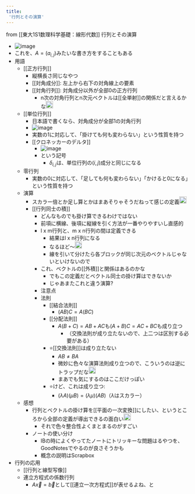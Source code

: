 ```yaml
---
title:
 '行列とその演算'
---
```


from [[東大1S1数理科学基礎：線形代数]]
行列とその演算
- ![image](https://gyazo.com/83112756fe0c35dfefb1b08ee4b132b5/thumb/1000)
- これを、$A=(a_{i,j})$みたいな書き方をすることもある
- 用語
    - [[正方行列]]
        - 縦横長さ同じなやつ
        - [[対角成分]]: 左上から右下の対角線上の要素
        - [[対角行列]]: 対角成分以外が全部0の正方行列
            - n次の対角行列とn次元ベクトルは[[全単射]]の関係だと言えるかな<img src='https://scrapbox.io/api/pages/blu3mo-public/blu3mo/icon' alt='blu3mo.icon' height="19.5"/>
    - [[単位行列]]
        - 日本語で書くなら、対角成分が全部1の対角行列
        - ![image](https://gyazo.com/bf6e058ce30fa28cf74f6bf0a8495f3f/thumb/1000)
        - 実数の1に対応して、「掛けても何も変わらない」という性質を持つ
        - [[クロネッカーのデルタ]]
            - ![image](https://gyazo.com/fb8b6f53798b26b8524a8e12cdcbbf16/thumb/1000)
            - という記号
                - $\delta_{i,j}$は、単位行列の$(i,j)$成分と同じになる
    - 零行列
        - 実数の0に対応して、「足しても何も変わらない」「かけると0になる」という性質を持つ
    - 演算
        - スカラー倍とか足し算とかはまあそりゃそうだねって感じの定義<img src='https://scrapbox.io/api/pages/blu3mo-public/blu3mo/icon' alt='blu3mo.icon' height="19.5"/>
        - [[行列同士の積]]
            - どんなものでも掛け算できるわけではない
            - 前項に横線、後項に縦線を引く方法が一番やりやすいし直感的
            - l x m行列と、m x n行列の間は定義できる
                - 結果はl x n行列になる
                - なるほど〜<img src='https://scrapbox.io/api/pages/blu3mo-public/blu3mo/icon' alt='blu3mo.icon' height="19.5"/>
                - 線を引いて分けたら各ブロックが同じ次元のベクトルじゃないといけないので
            - これ、ベクトルの[[外積]]と関係はあるのかな
                - でもこの定義だとベクトル同士の掛け算はできないか
                - じゃあまたこれと違う演算?
            - 注意点
            - 法則
                - [[結合法則]]
                    - $(AB)C= A(BC)$
                - [[分配法則]]
                    - $A(B+C)=AB+AC$も$(A+B)C=AC+BC$も成り立つ
                        - （交換法則が成り立たないので、上二つは区別する必要がある）
                - ⭐️[[交換法則]]は成り立たない
                    - $AB ≠ BA$
                    - 微妙に色々な演算法則成り立つので、こういうのは逆にトラップだな<img src='https://scrapbox.io/api/pages/blu3mo-public/blu3mo/icon' alt='blu3mo.icon' height="19.5"/>
                    - まあでも気にするのはここだけっぽい
                - ⭐️けど、これは成り立つ:
                    - $(λA)(μB)=(λμ)(AB)$（$\lambda$はスカラー）
    - 感想
        - 行列とベクトルの掛け算を[[平面の一次変換]]にしたい、というところから全部の定義が導出できるの面白い<img src='https://scrapbox.io/api/pages/blu3mo-public/blu3mo/icon' alt='blu3mo.icon' height="19.5"/>
            - それで色々整合性よくまとまるのがすごい
        - ノートの使い分け
            - IBの時によくやってたノートにトリッキーな問題はるやつを、GoodNotesでやるのが良さそうかも
            - 概念の説明はScrapbox
- 行列の応用
    - [[行列と線型写像]]
    - 連立方程式の係数行列
        - $A \vec{x}=\vec{b}$として[[連立一次方程式]]が表せるよね、と
